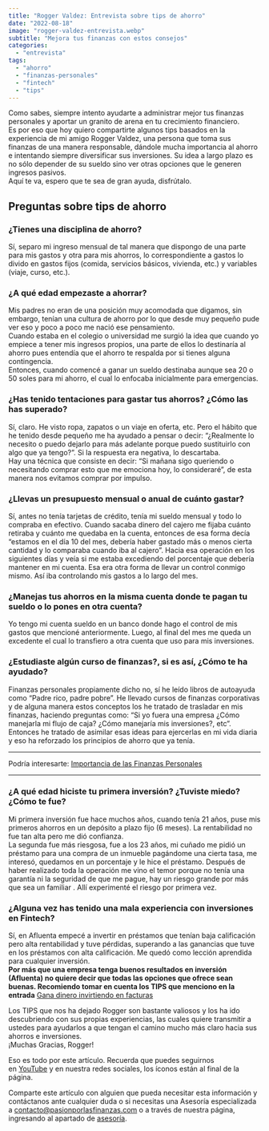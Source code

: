 ```yaml
---
title: "Rogger Valdez: Entrevista sobre tips de ahorro"
date: "2022-08-18"
image: "rogger-valdez-entrevista.webp"
subtitle: "Mejora tus finanzas con estos consejos"
categories: 
  - "entrevista"
tags: 
  - "ahorro"
  - "finanzas-personales"
  - "fintech"
  - "tips"
---
```


Como sabes, siempre intento ayudarte a administrar mejor tus finanzas personales y aportar un granito de arena en tu crecimiento financiero.  
Es por eso que hoy quiero compartirte algunos tips basados en la experiencia de mi amigo Rogger Valdez, una persona que toma sus finanzas de una manera responsable, dándole mucha importancia al ahorro e intentando siempre diversificar sus inversiones. Su idea a largo plazo es no sólo depender de su sueldo sino ver otras opciones que le generen ingresos pasivos.  
Aquí te va, espero que te sea de gran ayuda, disfrútalo.

## Preguntas sobre tips de ahorro

### ¿Tienes una disciplina de ahorro?

Sí, separo mi ingreso mensual de tal manera que dispongo de una parte para mis gastos y otra para mis ahorros, lo correspondiente a gastos lo divido en gastos fijos (comida, servicios básicos, vivienda, etc.) y variables (viaje, curso, etc.).

### ¿A qué edad empezaste a ahorrar?

Mis padres no eran de una posición muy acomodada que digamos, sin embargo, tenían una cultura de ahorro por lo que desde muy pequeño pude ver eso y poco a poco me nació ese pensamiento.  
Cuando estaba en el colegio o universidad me surgió la idea que cuando yo empiece a tener mis ingresos propios, una parte de ellos lo destinaría al ahorro pues entendía que el ahorro te respalda por si tienes alguna contingencia.  
Entonces, cuando comencé a ganar un sueldo destinaba aunque sea 20 o 50 soles para mi ahorro, el cual lo enfocaba inicialmente para emergencias.

### ¿Has tenido tentaciones para gastar tus ahorros? ¿Cómo las has superado?

Sí, claro. He visto ropa, zapatos o un viaje en oferta, etc. Pero el hábito que he tenido desde pequeño me ha ayudado a pensar o decir: “¿Realmente lo necesito o puedo dejarlo para más adelante porque puedo sustituirlo con algo que ya tengo?”. Si la respuesta era negativa, lo descartaba.  
Hay una técnica que consiste en decir: “Si mañana sigo queriendo o necesitando comprar esto que me emociona hoy, lo consideraré”, de esta manera nos evitamos comprar por impulso.

### ¿Llevas un presupuesto mensual o anual de cuánto gastar?

Sí, antes no tenía tarjetas de crédito, tenía mi sueldo mensual y todo lo compraba en efectivo. Cuando sacaba dinero del cajero me fijaba cuánto retiraba y cuánto me quedaba en la cuenta, entonces de esa forma decía “estamos en el día 10 del mes, debería haber gastado más o menos cierta cantidad y lo comparaba cuando iba al cajero”. Hacia esa operación en los siguientes días y veía si me estaba excediendo del porcentaje que debería mantener en mi cuenta. Esa era otra forma de llevar un control conmigo mismo. Así iba controlando mis gastos a lo largo del mes.

### ¿Manejas tus ahorros en la misma cuenta donde te pagan tu sueldo o lo pones en otra cuenta?

Yo tengo mi cuenta sueldo en un banco donde hago el control de mis gastos que mencioné anteriormente. Luego, al final del mes me queda un excedente el cual lo transfiero a otra cuenta que uso para mis inversiones.

### ¿Estudiaste algún curso de finanzas?, si es así, ¿Cómo te ha ayudado?

Finanzas personales propiamente dicho no, sí he leído libros de autoayuda como “Padre rico, padre pobre”. He llevado cursos de finanzas corporativas y de alguna manera estos conceptos los he tratado de trasladar en mis finanzas, haciendo preguntas como: “Si yo fuera una empresa ¿Cómo manejarla mi flujo de caja? ¿Cómo manejaría mis inversiones?, etc”.  
Entonces he tratado de asimilar esas ideas para ejercerlas en mi vida diaria y eso ha reforzado los principios de ahorro que ya tenía.

* * *

Podría interesarte: [Importancia de las Finanzas Personales](https://pasionporlasfinanzas.com/importancia-de-las-finanzas-personales/)

* * *

### ¿A qué edad hiciste tu primera inversión? ¿Tuviste miedo? ¿Cómo te fue?

Mi primera inversión fue hace muchos años, cuando tenía 21 años, puse mis primeros ahorros en un depósito a plazo fijo (6 meses). La rentabilidad no fue tan alta pero me dió confianza.  
La segunda fue más riesgosa, fue a los 23 años, mi cuñado me pidió un préstamo para una compra de un inmueble pagándome una cierta tasa, me interesó, quedamos en un porcentaje y le hice el préstamo. Después de haber realizado toda la operación me vino el temor porque no tenía una garantía ni la seguridad de que me pague, hay un riesgo grande por más que sea un familiar . Allí experimenté el riesgo por primera vez.

### ¿Alguna vez has tenido una mala experiencia con inversiones en Fintech?

Sí, en Afluenta empecé a invertir en préstamos que tenían baja calificación pero alta rentabilidad y tuve pérdidas, superando a las ganancias que tuve en los préstamos con alta calificación. Me quedó como lección aprendida para cualquier inversión.  
**Por más que una empresa tenga buenos resultados en inversión (Afluenta) no quiere decir que todas las opciones que ofrece sean buenas. Recomiendo tomar en cuenta los TIPS que menciono en la entrada** [Gana dinero invirtiendo en facturas](https://pasionporlasfinanzas.com/gana-dinero-invirtiendo-en-facturas/)

Los TIPS que nos ha dejado Rogger son bastante valiosos y los ha ido descubriendo con sus propias experiencias, las cuales quiere transmitir a ustedes para ayudarlos a que tengan el camino mucho más claro hacia sus ahorros e inversiones.  
¡Muchas Gracias, Rogger!

Eso es todo por este artículo. Recuerda que puedes seguirnos en [YouTube](https://www.youtube.com/@PasionporlasFinanzas) y en nuestra redes sociales, los íconos están al final de la página.

Comparte este artículo con alguien que pueda necesitar esta información y contáctanos ante cualquier duda o si necesitas una Asesoría especializada a [contacto@pasionporlasfinanzas.com](mailto:contacto@pasionporlasfinanzas.com) o a través de nuestra página, ingresando al apartado de [asesoría](https://pasionporlasfinanzas.com/separar-asesoria/).
